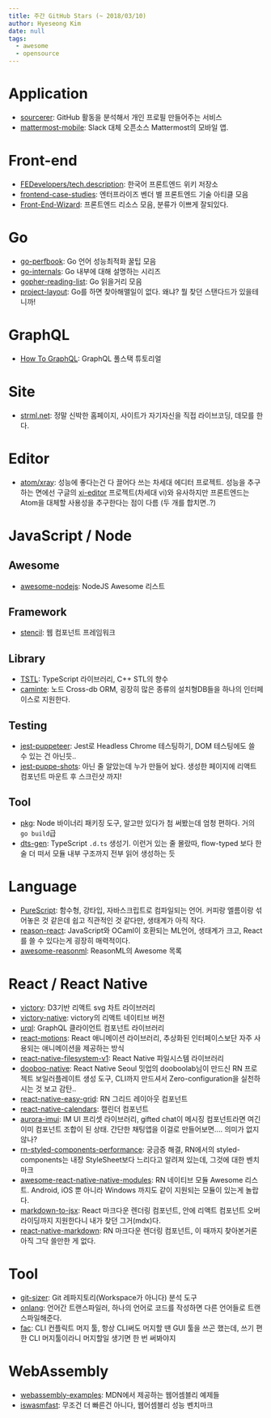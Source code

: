 ```yaml
---
title: 주간 GitHub Stars (~ 2018/03/10)
author: Hyeseong Kim
date: null
tags:
  - awesome
  - opensource
---
```


# Application

* [sourcerer](https://github.com/sourcerer-io/sourcerer-app): GitHub 활동을 분석해서 개인 프로필 만들어주는 서비스
* [mattermost-mobile](https://github.com/mattermost/mattermost-mobile): Slack 대체 오픈소스 Mattermost의 모바일 앱.

# Front-end

* [FEDevelopers/tech.description](https://github.com/FEDevelopers/tech.description): 한국어 프론트엔드 위키 저장소
* [frontend-case-studies](https://github.com/andrew--r/frontend-case-studies): 엔터프라이즈 벤더 별 프론트엔드 기술 아티클 모음
* [Front-End-Wizard](https://github.com/kieranmv95/Front-End-Wizard): 프론트엔드 리소스 모음, 분류가 이쁘게 잘되있다.

# Go

* [go-perfbook](https://github.com/dgryski/go-perfbook): Go 언어 성능최적화 꿀팁 모음
* [go-internals](https://github.com/teh-cmc/go-internals): Go 내부에 대해 설명하는 시리즈
* [gopher-reading-list](https://github.com/enocom/gopher-reading-list): Go 읽을거리 모음
* [project-layout](https://github.com/golang-standards/project-layout): Go를 하면 찾아해맬일이 없다. 왜냐? 뭘 찾던 스탠다드가 있을테니까!

# GraphQL

* [How To GraphQL](https://github.com/howtographql/howtographql): GraphQL 풀스택 튜토리얼

# Site

* [strml.net](https://github.com/STRML/strml.net): 정말 신박한 홈페이지, 사이트가 자기자신을 직접 라이브코딩, 데모를 한다.

# Editor

* [atom/xray](https://github.com/atom/xray): 성능에 좋다는건 다 끌어다 쓰는 차세대 에디터 프로젝트. 성능을 추구하는 면에선 구글의 [xi-editor](https://github.com/google/xi-editor) 프로젝트\(차세대 vi\)와 유사하지만 프론트엔드는 Atom을 대체할 사용성을 추구한다는 점이 다름 \(두 개를 합치면..?\)

# JavaScript / Node

## Awesome
* [awesome-nodejs](https://github.com/sindresorhus/awesome-nodejs): NodeJS Awesome 리스트

## Framework

* [stencil](https://github.com/ionic-team/stencil): 웹 컴포넌트 프레임워크

## Library

* [TSTL](https://github.com/samchon/tstl): TypeScript 라이브러리, C++ STL의 향수
* [caminte](https://github.com/biggora/caminte): 노드 Cross-db ORM, 굉장히 많은 종류의 설치형DB들을 하나의 인터페이스로 지원한다.

## Testing

* [jest-puppeteer](https://github.com/smooth-code/jest-puppeteer): Jest로 Headless Chrome 테스팅하기, DOM 테스팅에도 쓸 수 있는 건 아닌듯..
* [jest-puppe-shots](https://github.com/macku/jest-puppe-shots): 아닌 줄 알았는데 누가 만들어 놨다. 생성한 페이지에 리액트 컴포넌트 마운트 후 스크린샷 까지!

## Tool

* [pkg](https://github.com/zeit/pkg): Node 바이너리 패키징 도구, 알고만 있다가 첨 써봤는데 엄청 편하다. 거의 `go build`급
* [dts-gen](https://github.com/Microsoft/dts-gen): TypeScript `.d.ts` 생성기. 이런거 있는 줄 몰랐따, flow-typed 보다 한 술 더 떠서 모듈 내부 구조까지 전부 읽어 생성하는 듯



# Language

- [PureScript](https://github.com/purescript/purescript): 함수형, 강타입, 자바스크립트로 컴파일되는 언어. 커피랑 엘름이랑 섞어놓은 것 같은데 쉽고 직관적인 것 같다만, 생태계가 아직 작다.
- [reason-react](https://github.com/reasonml/reason-react): JavaScript와 OCaml이 호환되는 ML언어, 생태계가 크고, React를 쓸 수 있다는게 굉장히 매력적이다.
- [awesome-reasonml](https://github.com/vramana/awesome-reasonml): ReasonML의 Awesome 목록

# React / React Native

* [victory](https://github.com/FormidableLabs/victory): D3기반 리액트 svg 차트 라이브러리
* [victory-native](https://github.com/FormidableLabs/victory-native): victory의 리액트 네이티브 버전
* [urql](https://github.com/FormidableLabs/urql): GraphQL 클라이언트 컴포넌트 라이브러리
* [react-motions](https://github.com/raphamorim/react-motions): React 애니메이션 라이브러리, 추상화된 인터페이스보단 자주 사용되는 애니메이션을 제공하는 방식
* [react-native-filesystem-v1](https://github.com/hnq90/react-native-filesystem-v1): React Native 파일시스템 라이브러리
* [dooboo-native](https://github.com/dooboolab/dooboo-native): React Native Seoul 밋업의 dooboolab님이 만드신 RN 프로젝트 보일러플레이트 생성 도구, CLI까지 만드셔서 Zero-configuration을 실천하시는 것 보고 감탄..
* [react-native-easy-grid](https://github.com/GeekyAnts/react-native-easy-grid): RN 그리드 레이아웃 컴포넌트
* [react-native-calendars](https://github.com/wix/react-native-calendars): 캘린더 컴포넌트
* [aurora-imui](https://github.com/jpush/aurora-imui): IM UI 프리셋 라이브러리, gifted chat이 메시징 컴포넌트라면 여긴 이미 컴포넌트 조합이 된 상태. 간단한 채팅앱을 이걸로 만들어보면.... 의미가 없지않나?
* [rn-styled-components-performance](https://github.com/jm90m/rn-styled-components-performance): 궁금증 해결, RN에서의 styled-components는 내장 StyleSheet보다 느리다고 알려져 있는데, 그것에 대한 벤치마크
* [awesome-react-native-native-modules](https://github.com/prscX/awesome-react-native-native-modules): RN 네이티브 모듈 Awesome 리스트. Android, iOS 뿐 아니라 Windows 까지도 같이 지원되는 모듈이 있는게 놀랍다.
* [markdown-to-jsx](https://github.com/probablyup/markdown-to-jsx): React 마크다운 렌더링 컴포넌트, 안에 리액트 컴포넌트 오버라이딩까지 지원한다니 내가 찾던 그거(mdx)다.
* [react-native-markdown](https://github.com/lwansbrough/react-native-markdown): RN 마크다운 렌더링 컴포넌트, 이 때까지 찾아본거론 아직 그닥 쓸만한 게 없다.

# Tool

* [git-sizer](https://github.com/github/git-sizer): Git 레파지토리\(Workspace가 아니다\) 분석 도구
* [onlang](https://github.com/koczkatamas/onelang): 언어간 트랜스파일러, 하나의 언어로 코드를 작성하면 다른 언어들로 트랜스파일해준다.
* [fac](https://github.com/mkchoi212/fac): CLI 컨플릭트 머지 툴, 항상 CLI써도 머지할 땐 GUI 툴을 쓰곤 했는데, 쓰기 편한 CLI 머지툴이라니 머지할일 생기면 한 번 써봐야지

# WebAssembly

* [webassembly-examples](https://github.com/mdn/webassembly-examples): MDN에서 제공하는 웹어셈블리 예제들
* [iswasmfast](https://github.com/zandaqo/iswasmfast): 무조건 더 빠른건 아니다, 웹어셈블리 성능 벤치마크



